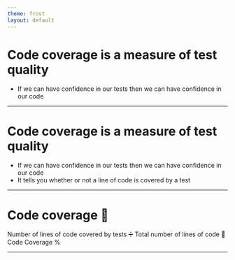 ```yaml
---
theme: frost
layout: default
---
```


# Code coverage is a measure of test quality

- If we can have confidence in our tests then we can have confidence in our code

---

# Code coverage is a measure of test quality

- If we can have confidence in our tests then we can have confidence in our code
- It tells you whether or not a line of code is covered by a test

---

# Code coverage 🧪

Number of lines of code covered by tests ➗ Total number of lines of code 🟰 Code Coverage %

---
